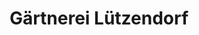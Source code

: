 ---
title: "Gärtnerei Lützendorf"
url: /kurort-oberwiesenthal/gaertnerei-luetzendorf/
shop: Blumen
---